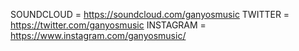 SOUNDCLOUD = https://soundcloud.com/ganyosmusic
TWITTER = https://twitter.com/ganyosmusic
INSTAGRAM = https://www.instagram.com/ganyosmusic/
